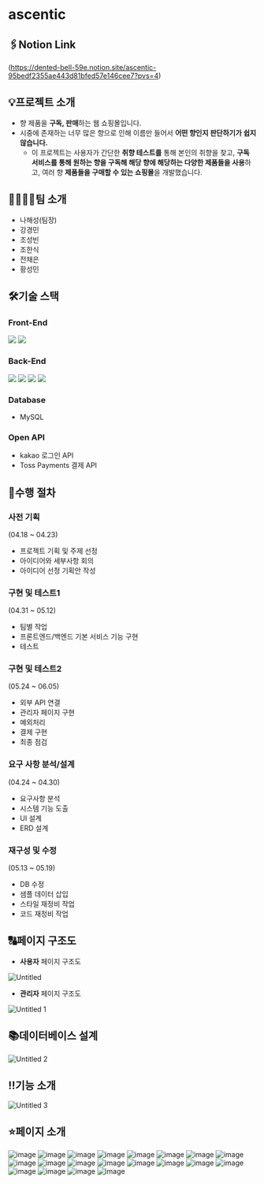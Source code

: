 # ascentic

## 🖇Notion Link



(https://dented-bell-59e.notion.site/ascentic-95bedf2355ae443d81bfed57e146cee7?pvs=4)

## 💡프로젝트 소개



- 향 제품을 **구독, 판매**하는 웹 쇼핑몰입니다.
- 시중에 존재하는 너무 많은 향으로 인해 이름만 들어서 **어떤 향인지 판단하기가 쉽지 않습니다.**
    - 이 프로젝트는 사용자가 간단한 **취향 테스트를** 통해 본인의 취향을 찾고, **구독 서비스를 통해 원하는 향을 구독해 해당 향에 해당하는 다양한 제품들을 사용**하고, 여러 향 **제품들을 구매할 수 있는 쇼핑몰**을 개발했습니다.

## 👨‍👨‍👧‍👧팀 소개



- 나해성(팀장)
- 강경민
- 조성빈
- 조한식
- 전채은
- 황성민

## 🛠기술 스택



### Front-End
<img src="https://img.shields.io/badge/react-61DAFB?style=for-the-badge&logo=react&logoColor=black">
<img src="https://img.shields.io/badge/redux-toolkit-E34F26?style=for-the-badge&logo=&logoColor=">

### Back-End
<img src="https://img.shields.io/badge/Spring Boot-6DB33F?style=for-the-badge&logo=Spring Boot&logoColor=yellow">
<img src="https://img.shields.io/badge/JPA-E34F26?style=for-the-badge&logo=&logoColor=">
<img src="https://img.shields.io/badge/Spring Security-6DB33F?style=for-the-badge&logo=springsecurity&logoColor=#black">
<img src="https://img.shields.io/badge/JJWT-E34F26?style=for-the-badge&logo=&logoColor=">
  
### Database
- MySQL
  
### Open API
- kakao 로그인 API
- Toss Payments 결제 API

## 📅수행 절차



### 사전 기획

(04.18 ~ 04.23)

- 프로젝트 기획 및 주제 선정
- 아이디어와 세부사항 회의
- 아이디어 선정 기획안 작성

### 구현 및 테스트1

(04.31 ~ 05.12)

- 팀별 작업
- 프론트엔드/백엔드 기본 서비스 기능 구현
- 테스트

### 구현 및 테스트2

(05.24 ~ 06.05)

- 외부 API 연결
- 관리자 페이지 구현
- 예외처리
- 결제 구현
- 최종 점검

### 요구 사항 분석/설계

(04.24 ~ 04.30)

- 요구사항 분석
- 시스템 기능 도출
- UI 설계
- ERD 설계

### 재구성 및 수정

(05.13 ~ 05.19)

- DB 수정
- 샘플 데이터 삽입
- 스타일 재정비 작업
- 코드 재정비 작업

## 🔠페이지 구조도



- **사용자** 페이지 구조도

![Untitled](https://github.com/kmindev/ascentic/assets/97210232/9f8ecce4-337d-4a43-87b8-7cf95a191a9d)



- **관리자** 페이지 구조도

![Untitled 1](https://github.com/kmindev/ascentic/assets/97210232/368d38c1-889b-46ea-854f-1cd26b25b25d)


## 📚데이터베이스 설계



![Untitled 2](https://github.com/kmindev/ascentic/assets/97210232/6e3d9e64-ed40-4255-921f-e4085a59747e)


## ‼기능 소개

![Untitled 3](https://github.com/kmindev/ascentic/assets/97210232/4824f29a-51a3-4675-884d-58f2cb56f0df)




## ⭐페이지 소개

![image](https://github.com/kmindev/ascentic/assets/97210232/c8828402-432a-4725-8275-6b7fa2d81a5b)
![image](https://github.com/kmindev/ascentic/assets/97210232/5a493c1b-0169-4047-8465-51590098e973)
![image](https://github.com/kmindev/ascentic/assets/97210232/9887199b-571a-4b29-9d3f-d056ed66b978)
![image](https://github.com/kmindev/ascentic/assets/97210232/90061afb-446a-41de-920c-0981321ab9a2)
![image](https://github.com/kmindev/ascentic/assets/97210232/9fd091f9-c8a9-4dbb-bdfd-05e572661e00)
![image](https://github.com/kmindev/ascentic/assets/97210232/0d88e22a-bda2-49aa-bd8d-9c0e68a65e9f)
![image](https://github.com/kmindev/ascentic/assets/97210232/c1912d18-75bc-4090-9849-84ad7037b943)
![image](https://github.com/kmindev/ascentic/assets/97210232/ee9a78f5-8af5-4c74-8fb9-a28d94363812)
![image](https://github.com/kmindev/ascentic/assets/97210232/426c72de-6c20-4438-9afb-ae36614143d5)
![image](https://github.com/kmindev/ascentic/assets/97210232/0296c799-7316-4ab5-b790-cfb87cf7d1c1)
![image](https://github.com/kmindev/ascentic/assets/97210232/c968ff09-546b-4340-b29f-feba8cce5ec0)
![image](https://github.com/kmindev/ascentic/assets/97210232/34a0f891-60e4-4a23-9af5-2995269a181c)
![image](https://github.com/kmindev/ascentic/assets/97210232/856420b1-1491-4740-b3fe-55377502e750)
![image](https://github.com/kmindev/ascentic/assets/97210232/dbd9aed6-ae81-49ea-98f1-47bdaebcd39c)
![image](https://github.com/kmindev/ascentic/assets/97210232/5e151285-f21d-4e3e-bc13-b33f58275f7d)
![image](https://github.com/kmindev/ascentic/assets/97210232/bb37fea0-cafc-49df-aa37-2f33773b9f52)
![image](https://github.com/kmindev/ascentic/assets/97210232/0d6b9885-a827-449c-8d98-1e2d5146848e)
![image](https://github.com/kmindev/ascentic/assets/97210232/358f39ee-7f0a-4541-a4b7-1c01d31ba286)
![image](https://github.com/kmindev/ascentic/assets/97210232/5df9b68a-6f2e-436c-9f8b-9fe88a09d663)
![image](https://github.com/kmindev/ascentic/assets/97210232/051e6d48-4074-491d-a452-db0fcd32c785)






